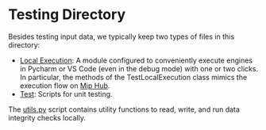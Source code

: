 # Testing Directory
Besides testing input data, we typically keep two types of files in this 
directory:
- [Local Execution](test_local_execution.py): A module configured to 
  conveniently execute engines in Pycharm or VS Code (even in the debug mode) 
  with one or two clicks. In particular, the methods of the 
  TestLocalExecution class mimics the execution flow on 
  [Mip Hub](https://www.mipwise.com/mip-hub).
- [Test](test_mip_template.py): Scripts for unit testing.

The [utils.py](utils.py) script contains utility functions to read, write, 
and run data integrity checks locally.

